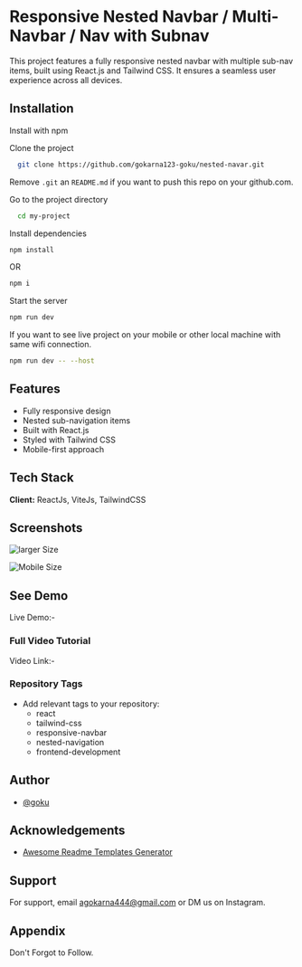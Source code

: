 
# Responsive Nested Navbar / Multi-Navbar / Nav with Subnav 

This project features a fully responsive nested navbar with multiple sub-nav items, built using React.js and Tailwind CSS. It ensures a seamless user experience across all devices.



## Installation

Install with npm

Clone the project

```bash
  git clone https://github.com/gokarna123-goku/nested-navar.git
```

Remove `.git` an `README.md` if you want to push this repo on your github.com.

Go to the project directory

```bash
  cd my-project
```

Install dependencies

``` bash
npm install
```
OR 

```bash
npm i
```

Start the server

``` bash
npm run dev
```

If you want to see live project on your mobile or other local machine with same wifi connection.

```bash
npm run dev -- --host
```


## Features
- Fully responsive design
- Nested sub-navigation items
- Built with React.js
- Styled with Tailwind CSS
- Mobile-first approach


## Tech Stack

**Client:** ReactJs, ViteJs, TailwindCSS


## Screenshots

![larger Size](https://github.com/user-attachments/assets/ec40a01a-01d9-457e-be5d-13299a85b141)


![Mobile Size](https://github.com/user-attachments/assets/429a1613-b727-4627-875e-bfb3e81eff4a)


## See Demo

Live Demo:- 


### Full Video Tutorial
Video Link:- 



### Repository Tags
- Add relevant tags to your repository:
  - react
  - tailwind-css
  - responsive-navbar
  - nested-navigation
  - frontend-development


## Author

- [@goku](https://github.com/gokarna123-goku)


## Acknowledgements

 - [Awesome Readme Templates Generator](https://readme.so/)


## Support

For support, email agokarna444@gmail.com or DM us on Instagram.


## Appendix

Don't Forgot to Follow.

